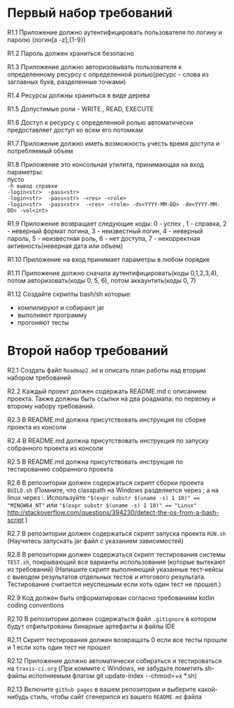 # Первый набор требований   

R1.1 Приложение должно аутентифицировать пользователя по логину и паролю (логин[a -z],{1-9})  

R1.2 Пароль должен храниться безопасно  

R1.3 Приложение должно авторизовывать пользователя к определенному ресурсу с определенной ролью(ресурс - слова из заглавных букв, разделенные точками)  

R1.4 Ресурсы должны храниться в виде дерева  

R1.5 Допустимые роли - WRITE., READ, EXECUTE  

R1.6 Доступ к ресурсу с определенной ролью автоматически предоставляет доступ ко всем его потомкам  

R1.7 Приложение должно иметь возможность учесть время доступа и потребляемый объем  

R1.8 Приложение это консольная утилита, принимающая на вход параметры:  
 пусто  
`-h вывод справки`  
`-login<str>  -pass<str> `  
`-login<str>  -pass<str> -<res> -<role>`   
`-login<str>  -pass<str>  -<res> -<role> -ds<YYYY-MM-DD> -de<YYYY-MM-DD> -vol<int>`  

R1.9 Приложение возвращает следующие коды: 0 - успех , 1 - справка, 2 - неверный формат логина, 3 - неизвестный логин, 4 - неверный пароль, 5 - неизвестная роль, 6 - нет доступа, 7 - некорректная активность(неверная дата или объем)  

R1.10 Приложение на вход принимает параметры в любом порядке  

R1.11 Приложение должно сначала аутентифицировать(коды 0,1,2,3,4), потом авторизовать(коды 0, 5, 6), потом аккаунтить(коды 0, 7)  

R1.12 Создайте скрипты bash/sh которые:   
* компилируют и собирают jar  
* выполняют программу  
* прогоняют тесты

# Второй набор требований 

R2.1 Создать файл `Roadmap2.md` и описать план работы над вторым набором требований  	

R2.2 Каждый проект должен содержать README.md с описанием проекта. Также должны быть ссылки на два роадмапа: 
по первому и второму набору требований.  	

R2.3 В README.md должна присутствовать инструкция по сборке проекта из консоли  	

R2.4 В README.md должна присутствовать инструкция по запуску собранного проекта из консоли  	

R2.5 В README.md должна присутствовать инструкция по тестированию собранного проекта  	

R2.6 В репозитории должен содержаться скрипт сборки проекта `BUILD.sh`	(Помните, что classpath на Windows разделяется через ; а на linux через :. Используйте `"$(expr substr $(uname -s) 1 10)" == "MINGW64_NT"` или `"$(expr substr $(uname -s) 1 10)" == "Linux"` http://stackoverflow.com/questions/394230/detect-the-os-from-a-bash-script )  

R2.7 В репозитории должен содержаться скрипт запуска проекта `RUN.sh`	(Научитесь запускать jar файл с указанием зависимостей)  

R2.8 В репозитории должен содержаться скрипт тестирования системы `TEST.sh`, покрывающий все варианты использования (которые вытекают из требований)	(Напишите скрипт выполняющий указанные тест-кейсы с выводом результатов отдельных тестов и итогового результата. Тестирование считается неуспешным если хоть один тест не прошел.)  

R2.9 Код должен быть отформатирован согласно требованиям kotlin coding conventions	  

R2.10 В репозитории должен содержаться файл `.gitignore` в котором будут отфильтрованы бинарные артефакты и файлы IDE  	

R2.11 Скрипт тестирования должен возвращать 0 если все тесты прошли и 1 если хоть один тест не прошел  	

R2.12 Приложение должно автоматически собираться и тестироваться на `travis-ci.org`	(При коммите с Windows, не забудьте пометить sh-файлы исполняемым флагом git update-index --chmod=+x *.sh)  

R2.13 Включите `github pages` в вашем репозитории и выберите какой-нибудь стиль, чтобы сайт сгенерился из вашего `README.md` файла  	